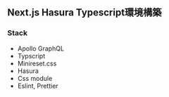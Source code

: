 ## Next.js Hasura Typescript環境構築

### Stack
- Apollo GraphQL
- Typscript
- Minireset.css
- Hasura
- Css module
- Eslint, Prettier
